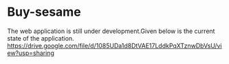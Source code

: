 # Buy-sesame

The web application is still under development.Given below is the current state of the application.
https://drive.google.com/file/d/1085UDa1d8DtVAE17LddkPqXTznwDbVsU/view?usp=sharing
